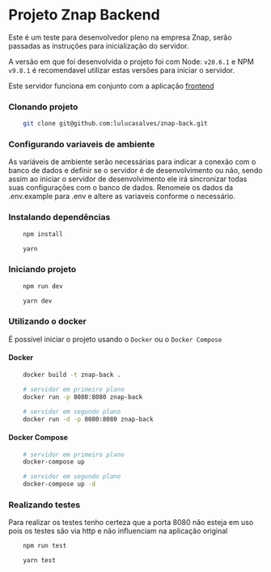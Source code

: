 
# Projeto Znap Backend

Este é um teste para desenvolvedor pleno na empresa Znap, serão passadas as instruções para inicialização do servidor.

A versão em que foi desenvolvida o projeto foi com  Node: `v20.6.1` e NPM `v9.8.1` é recomendavel utilizar estas versões para iniciar o servidor.

Este servidor funciona em conjunto com a aplicação [frontend](https://github.com/lulucasalves/znap-front)

### Clonando projeto
```bash
    git clone git@github.com:lulucasalves/znap-back.git
```

### Configurando variaveis de ambiente
As variáveis de ambiente serão necessárias para indicar a conexão com o banco de dados e definir se o servidor é de desenvolvimento ou não, sendo assim ao iniciar o servidor de desenvolvimento ele irá sincronizar todas suas configurações com o banco de dados.
Renomeie os dados da .env.example para .env e altere as variaveis conforme o necessário.

### Instalando dependências
```bash
    npm install
```
```bash
    yarn
```

### Iniciando projeto
```bash
    npm run dev
```
```bash
    yarn dev
```

### Utilizando o docker
É possível iniciar o projeto usando o `Docker` ou o `Docker Compose`

#### Docker
```bash
    docker build -t znap-back .

    # servidor em primeiro plano
    docker run -p 8080:8080 znap-back

    # servidor em segundo plano
    docker run -d -p 8080:8080 znap-back
```

#### Docker Compose
```bash
    # servidor em primeiro plano
    docker-compose up

    # servidor em segundo plano
    docker-compose up -d
```

### Realizando testes
Para realizar os testes tenho certeza que a porta 8080 não esteja em uso pois os testes são via http e não influenciam na aplicação original
```bash
    npm run test
```
```bash
    yarn test
```